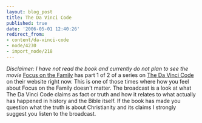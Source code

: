 ```yaml
---
layout: blog_post
title: The Da Vinci Code
published: true
date: '2006-05-01 12:40:26'
redirect_from:
- content/da-vinci-code
- node/4230
- import_node/218
---
```


*Disclaimer: I have not read the book and currently do not plan to see the movie* [Focus on the Family](http://family.org) has part 1 of 2 of a series on [The Da Vinci Code](http://www.family.org/fmedia/broadcast/a0039965.cfm) on their website right now. This is one of those times where how you feel about Focus on the Family doesn't matter. The broadcast is a look at what The Da Vinci Code claims as fact or truth and how it relates to what actually has happened in history and the Bible itself. If the book has made you question what the truth is about Christianity and its claims I strongly suggest you listen to the broadcast.
